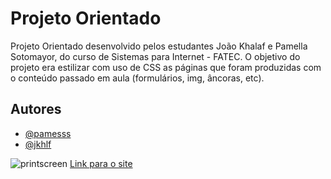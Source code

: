 
# Projeto Orientado

Projeto Orientado desenvolvido pelos estudantes João Khalaf e Pamella Sotomayor, do curso de Sistemas para Internet - FATEC.
O objetivo do projeto era estilizar com uso de CSS as páginas que foram produzidas com o conteúdo passado em aula (formulários, img, âncoras, etc).

## Autores
- [@pamesss](https://github.com/pamesss)
- [@jkhlf](https://github.com/jkhlf)

![printscreen](https://i.imgur.com/wtI8muO.png)
[Link para o site](https://pamesss.github.io/po-fatec/)


